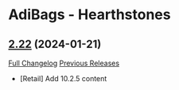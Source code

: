 # AdiBags - Hearthstones

## [2.22](https://github.com/Myrroddin/adibags-hearthstones/tree/2.22) (2024-01-21)
[Full Changelog](https://github.com/Myrroddin/adibags-hearthstones/compare/2.21...2.22) [Previous Releases](https://github.com/Myrroddin/adibags-hearthstones/releases)

- [Retail] Add 10.2.5 content  
